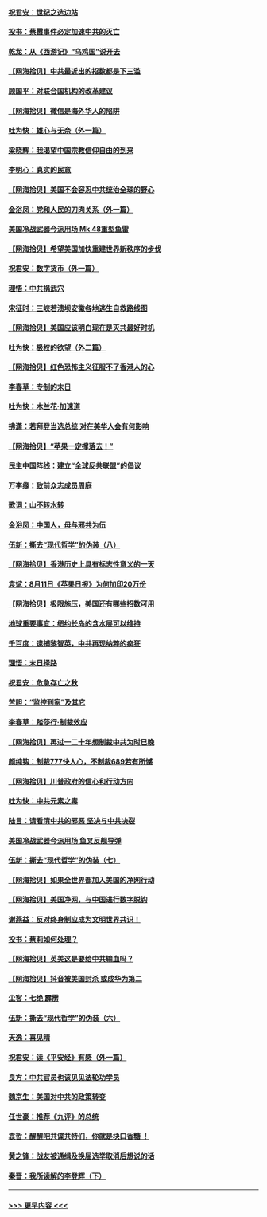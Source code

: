 #### [祝君安：世纪之选边站](../pages/nsc993/n12342382.md?t=08200351) 
#### [投书：蔡霞事件必定加速中共的灭亡](../pages/nsc993/n12341881.md?t=08200351) 
#### [乾龙：从《西游记》“乌鸡国”说开去](../pages/nsc993/n12341690.md?t=08200351) 
#### [【网海拾贝】中共最近出的招数都是下三滥](../pages/nsc993/n12341593.md?t=08200351) 
#### [顾国平：对联合国机构的改革建议](../pages/nsc993/n12339928.md?t=08200351) 
#### [【网海拾贝】微信是海外华人的陷阱](../pages/nsc993/n12338868.md?t=08200351) 
#### [吐为快：雄心与无奈（外一篇）](../pages/nsc993/n12338132.md?t=08200351) 
#### [梁晓辉：我渴望中国宗教信仰自由的到来](../pages/nsc993/n12336657.md?t=08200351) 
#### [李明心：真实的民意](../pages/nsc993/n12336089.md?t=08200351) 
#### [【网海拾贝】美国不会容忍中共统治全球的野心](../pages/nsc993/n12336063.md?t=08200351) 
#### [金浴凤：党和人民的刀肉关系（外一篇）](../pages/nsc993/n12335834.md?t=08200351) 
#### [美国冷战武器今派用场 Mk 48重型鱼雷](../pages/nsc993/n12335354.md?t=08200351) 
#### [【网海拾贝】希望美国加快重建世界新秩序的步伐](../pages/nsc993/n12334224.md?t=08200351) 
#### [祝君安：数字货币（外一篇）](../pages/nsc993/n12334186.md?t=08200351) 
#### [理悟：中共祸武穴](../pages/nsc993/n12333962.md?t=08200351) 
#### [宋征时：三峡若溃坝安徽各地逃生自救路线图](../pages/nsc993/n12332450.md?t=08200351) 
#### [【网海拾贝】美国应该明白现在是灭共最好时机](../pages/nsc993/n12332313.md?t=08200351) 
#### [吐为快：极权的欲望（外二篇）](../pages/nsc993/n12332089.md?t=08200351) 
#### [【网海拾贝】红色恐怖主义征服不了香港人的心](../pages/nsc993/n12329296.md?t=08200351) 
#### [李春草：专制的末日](../pages/nsc993/n12329079.md?t=08200351) 
#### [吐为快：木兰花‧加速道](../pages/nsc993/n12327366.md?t=08200351) 
#### [拂潇：若拜登当选总统 对在美华人会有何影响](../pages/nsc993/n12295996.md?t=08200351) 
#### [【网海拾贝】“苹果一定撑落去！”](../pages/nsc993/n12326784.md?t=08200351) 
#### [民主中国阵线：建立“全球反共联盟”的倡议](../pages/nsc993/n12324177.md?t=08200351) 
#### [万李缘：致前众志成员周庭](../pages/nsc993/n12324635.md?t=08200351) 
#### [歌词：山不转水转](../pages/nsc993/n12324599.md?t=08200351) 
#### [金浴凤：中国人，毋与邪共为伍](../pages/nsc993/n12324257.md?t=08200351) 
#### [伍新：撕去“现代哲学”的伪装（八）](../pages/nsc993/n12324188.md?t=08200351) 
#### [【网海拾贝】香港历史上具有标志性意义的一天](../pages/nsc993/n12324021.md?t=08200351) 
#### [袁斌：8月11日《苹果日报》为何加印20万份](../pages/nsc993/n12323955.md?t=08200351) 
#### [【网海拾贝】极限施压，美国还有哪些招数可用](../pages/nsc993/n12322512.md?t=08200351) 
#### [地球重要事宜：纽约长岛的含水层可以维持](../pages/nsc993/n12321844.md?t=08200351) 
#### [千百度：逮捕黎智英，中共再现纳粹的疯狂](../pages/nsc993/n12321777.md?t=08200351) 
#### [理悟：末日择路](../pages/nsc993/n12320812.md?t=08200351) 
#### [祝君安：危急存亡之秋](../pages/nsc993/n12320795.md?t=08200351) 
#### [苦胆：“监控到家”及其它](../pages/nsc993/n12320751.md?t=08200351) 
#### [李春草：踏莎行·制裁效应](../pages/nsc993/n12318290.md?t=08200351) 
#### [【网海拾贝】再过一二十年想制裁中共为时已晚](../pages/nsc993/n12318195.md?t=08200351) 
#### [颜纯钩：制裁777快人心，不制裁689若有所憾](../pages/nsc993/n12316912.md?t=08200351) 
#### [【网海拾贝】川普政府的信心和行动方向](../pages/nsc993/n12316673.md?t=08200351) 
#### [吐为快：中共元素之毒](../pages/nsc993/n12316547.md?t=08200351) 
#### [陆言：请看清中共的邪恶 坚决与中共决裂](../pages/nsc993/n12315784.md?t=08200351) 
#### [美国冷战武器今派用场 鱼叉反舰导弹](../pages/nsc993/n12316258.md?t=08200351) 
#### [伍新：撕去“现代哲学”的伪装（七）](../pages/nsc993/n12315846.md?t=08200351) 
#### [【网海拾贝】如果全世界都加入美国的净网行动](../pages/nsc993/n12315588.md?t=08200351) 
#### [【网海拾贝】美国净网，与中国进行数字脱钩](../pages/nsc993/n12312813.md?t=08200351) 
#### [谢燕益：反对终身制应成为文明世界共识！](../pages/nsc993/n12310465.md?t=08200351) 
#### [投书：蔡莉如何处理？](../pages/nsc993/n12310224.md?t=08200351) 
#### [【网海拾贝】英美这是要给中共输血吗？](../pages/nsc993/n12307646.md?t=08200351) 
#### [【网海拾贝】抖音被美国封杀 或成华为第二](../pages/nsc993/n12305277.md?t=08200351) 
#### [尘客：七绝 霹雳](../pages/nsc993/n12304053.md?t=08200351) 
#### [伍新：撕去“现代哲学”的伪装（六）](../pages/nsc993/n12303243.md?t=08200351) 
#### [天逸：喜见晴](../pages/nsc993/n12303226.md?t=08200351) 
#### [祝君安：读《平安经》有感（外一篇）](../pages/nsc993/n12303170.md?t=08200351) 
#### [良方：中共官员也该见见法轮功学员](../pages/nsc993/n12302985.md?t=08200351) 
#### [魏京生：美国对中共的政策转变](../pages/nsc993/n12302929.md?t=08200351) 
#### [任世豪：推荐《九评》的总统](../pages/nsc993/n12302838.md?t=08200351) 
#### [袁哲：醒醒吧共谍共特们，你就是块口香糖 ！](../pages/nsc993/n12302678.md?t=08200351) 
#### [黄之锋：战友被通缉及换届选举取消后想说的话](../pages/nsc993/n12302681.md?t=08200351) 
#### [秦晋：我所读解的李登辉（下）](../pages/nsc993/n12302171.md?t=08200351) 

----
#### [ >>> 更早内容 <<< ](../indexes/nsc993-earlier.md)
